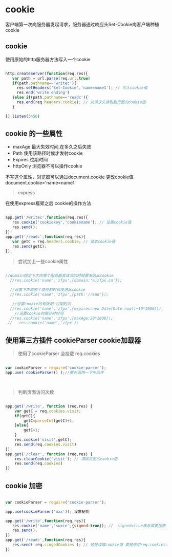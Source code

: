 # cookie

客户端第一次向服务器发起请求，服务器通过响应头Set-Cookie向客户端种植cookie


## cookie

使用原始的http服务器方法写入一个cookie

```javascript

http.createServer(function(req,res){
   var path = url.parse(req.url,true)
   if(path.pathname=='writec'){
     res.setHeaders('Set-Cookie','name=name1'); // 写入cookie值
     res.end('write ending')
   }else if(path.pathname=='readc'){
     res.end(req.headers.cookie); // 从请求头读取到页面的cookie值
   }

}).listen(3456)

```
## cookie 的一些属性

* maxAge  最大失效时间,在多久之后失效
* Path  使用该路径时候才发射cookie
* Expires 过期时间
*  httpOnly  浏览器不可以操作cookie

不写这个属性，浏览器可以通过document.cookie 更改cookie值
document.cookie='name=name1'



> express

在使用express框架之后 cookie的操作方法

```javascript

app.get('/writec',function(req,res){
   res.cookie('cookiekey','cookiename'); // 设置cookie值
   res.send();
});
app.get('/readc',function(req,res){
   var getC = req.headers.cookie; // 读取cookie值
   res.send(getC);
});


```
> 尝试加上一些cookie属性

```javascript

//domain指定下次向哪个服务器发请求的时候要发送此cookie
  //res.cookie('name','zfpx',{domain:'a.zfpx.cn'});

  //设置下次向哪个路径的时候发送此cookie
  //res.cookie('name','zfpx',{path:'/read'});

   //设置cookie的有效期 过期时间
  //res.cookie('name','zfpx',{expires:new Date(Date.now()+10*1000)});
    //设置cookie的倒计时时间
  //res.cookie('name','zfpx',{maxAge:20*1000});
 //   res.cookie('name','zfpx');

```






##  使用第三方插件 cookieParser cookie加载器

> 使用了cookieParser   会挂载  req.cookies


```javascript

var cookieParser = require('cookie-parser');
app.use( cookieParser() );//要先调用一下中间件




```


> 判断页面访问次数


```javascript

app.get('/write', function (req,res) {
    var getC = req.cookies.visit;
    if(getC){
        getC=parseInt(getC)+1;
    }else{
        getC=1;
    }
    res.cookie('visit',getC);
    res.send(req.cookies.visit)
});
app.get('/clear', function (req,res) {
    res.clearCookie('visit'); // 清除页面的cookie值
    res.send(req.cookies)
})

```


## cookie 加密



```javascript

var cookieParser = require('cookie-parser');

app.use(cookieParser('mxx')); 设置秘钥

app.get('/write',function(req,res){
   res.cookie('name','suxie',{signed:true}); //  signed=true表示需要加密
   res.send();
})
app.get('/readc',function(req,res){
   res.send( req.singedCookies ); // 这是读取cookie值 要是使用req.cookies是读不到的
})



```














